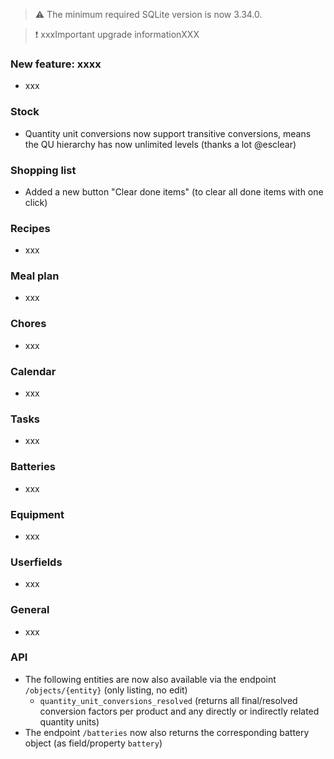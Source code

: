 > ⚠️ The minimum required SQLite version is now 3.34.0.

> ❗ xxxImportant upgrade informationXXX

### New feature: xxxx

- xxx

### Stock

- Quantity unit conversions now support transitive conversions, means the QU hierarchy has now unlimited levels (thanks a lot @esclear)

### Shopping list

- Added a new button "Clear done items" (to clear all done items with one click)

### Recipes

- xxx

### Meal plan

- xxx

### Chores

- xxx

### Calendar

- xxx

### Tasks

- xxx

### Batteries

- xxx

### Equipment

- xxx

### Userfields

- xxx

### General

- xxx

### API

- The following entities are now also available via the endpoint `/objects/{entity}` (only listing, no edit)
  - `quantity_unit_conversions_resolved` (returns all final/resolved conversion factors per product and any directly or indirectly related quantity units)
- The endpoint `/batteries` now also returns the corresponding battery object (as field/property `battery`)
